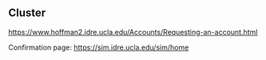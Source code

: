 ## Cluster
https://www.hoffman2.idre.ucla.edu/Accounts/Requesting-an-account.html 

Confirmation page: https://sim.idre.ucla.edu/sim/home 